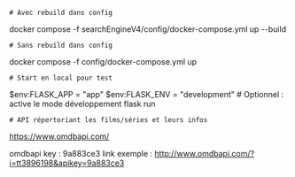     # Avec rebuild dans config
docker compose -f searchEngineV4/config/docker-compose.yml up --build

    # Sans rebuild dans config
docker compose -f config/docker-compose.yml up

    # Start en local pour test
$env:FLASK_APP = "app"
$env:FLASK_ENV = "development"  # Optionnel : active le mode développement
flask run


    # API répertoriant les films/séries et leurs infos
https://www.omdbapi.com/

omdbapi key : 9a883ce3
link exemple : http://www.omdbapi.com/?i=tt3896198&apikey=9a883ce3